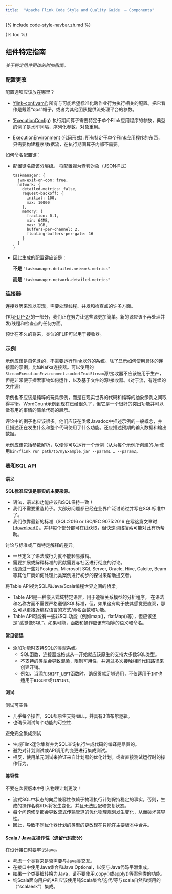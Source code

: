 ```yaml
---
title:  "Apache Flink Code Style and Quality Guide  — Components"
---
```


{% include code-style-navbar.zh.md %}

{% toc %}




## 组件特定指南

_关于特定组件更改的附加指南。_


### 配置更改

配置选项应该放在哪里？

* <span style="text-decoration:underline;">‘flink-conf.yaml’:</span> 所有与可能希望标准化跨作业行为执行相关的配置。把它看作是戴着“ops”帽子，或者为其他团队提供流处理平台的参数。

* <span style="text-decoration:underline;">‘ExecutionConfig’</span>: 执行期间算子需要特定于单个Flink应用程序的参数，典型的例子是水印间隔，序列化参数，对象重用。
* <span style="text-decoration:underline;">ExecutionEnvironment (代码形式)</span>: 所有特定于单个Flink应用程序的东西，只需要构建程序/数据流，在执行期间算子内部不需要。

如何命名配置键：

* 配置键名应该分层级。
  将配置视为嵌套对象（JSON样式）

  ```
  taskmanager: {
    jvm-exit-on-oom: true,
    network: {
      detailed-metrics: false,
      request-backoff: {
        initial: 100,
        max: 10000
      },
      memory: {
        fraction: 0.1,
        min: 64MB,
        max: 1GB,
        buffers-per-channel: 2,
        floating-buffers-per-gate: 16
      }
    }
  }
  ```

* 因此生成的配置键应该是：

  **不是** `"taskmanager.detailed.network.metrics"`

  **而是** `"taskmanager.network.detailed-metrics"`


### 连接器

连接器历来难以实现，需要处理线程、并发和检查点的许多方面。

作为[FLIP-27](https://cwiki.apache.org/confluence/display/FLINK/FLIP-27%3A+Refactor+Source+Interface)的一部分，我们正在努力让这些源更加简单。新的源应该不再处理并发/线程和检查点的任何方面。

预计在不久的将来，类似的FLIP可以用于接收器。


### 示例

示例应该是自包含的，不需要运行Flink以外的系统。除了显示如何使用具体的连接器的示例，比如Kafka连接器。可以使用的`StreamExecutionEnvironment.socketTextStream`源/接收器不应该被用于生产，但是非常便于探索事物如何运作，以及基于文件的源/接收器。（对于流，有连续的文件源）

示例也不应该是纯粹的玩具示例，而是在现实世界的代码和纯粹的抽象示例之间取得平衡。WordCount示例到现在已经很久了，但它是一个很好的突出功能并可以做有用的事情的简单代码的展示。

评论中的例子也应该很多。他们应该在类级Javadoc中描述示例的一般概念，并且描述正在发生什么和整个代码使用了什么功能。还应描述预期的输入数据和输出数据。

示例应该包括参数解析，以便你可以运行一个示例（从为每个示例所创建的Jar使用`bin/flink run path/to/myExample.jar --param1 … --param2`。


### 表和SQL API


#### 语义

**SQL标准应该是事实的主要来源。**

* 语法，语义和功能应该和SQL保持一致！
* 我们不需要重造轮子。大部分问题都已经在业界广泛讨论过并写在SQL标准中了。
* 我们依靠最新的标准（SQL:2016 or ISO/IEC 9075:2016 在写这篇文章时[[download]](https://standards.iso.org/ittf/PubliclyAvailableStandards/c065143_ISO_IEC_TR_19075-5_2016.zip)）。并非每个部分都可在线获取，但快速网络搜索可能对此有所帮助。

讨论与标准或厂商特定解释的差异。

* 一旦定义了语法或行为就不能轻易撤销。
* 需要扩展或解释标准的贡献需要与社区进行彻底的讨论。
* 请通过一些对Postgres, Microsoft SQL Server, Oracle, Hive, Calcite, Beam等其他厂商如何处理此类案例进行初步的探讨来帮助提交者。


将Table API视为SQL和Java/Scala编程世界之间的桥梁。

* Table API是一种嵌入式域特定语言，用于遵循关系模型的分析程序。
在语法和名称方面不需要严格遵循SQL标准，但，如果这有助于使其感觉更直观，那么可以更接近编程语言的方式/命名函数和功能。
* Table API可能有一些非SQL功能（例如map()，flatMap()等），但应该还是“感觉像SQL”。如果可能，函数和操作应该有相等的语义和命名。


#### 常见错误

* 添加功能时支持SQL的类型系统。
    * SQL函数，连接器或格式从一开始就应该原生的支持大多数SQL类型。
    * 不支持的类型会导致混淆，限制可用性，并通过多次接触相同代码路径来创建开销。
    * 例如，当添加`SHIFT_LEFT`函数时，确保贡献足够通用，不仅适用于`INT`也适用于`BIGINT`或`TINYINT`。


#### 测试

测试可空性

* 几乎每个操作，SQL都原生支持`NULL`，并具有3值布尔逻辑。
* 也确保测试每个功能的可空性.


避免完全集成测试

* 生成Flink迷你集群并为SQL查询执行生成代码的编译是昂贵的。
* 避免对计划测试或API调用的变更进行集成测试。
* 相反，使用单元测试来验证来自计划器的优化计划。或者直接测试运行时的操作行为。


#### 兼容性

不要在次要版本中引入物理计划更改！

* 流式SQL中状态的向后兼容性依赖于物理执行计划保持稳定的事实。否则，生成的操作名称/IDs将发生变化，并且无法匹配和恢复状态。
* 每个问题修复都会导致流式传输管道的优化物理规划发生变化，从而破坏兼容性。
* 因此，导致不同优化器计划的类型的更改现在只能在主要版本中合并。


#### Scala / Java互操作性（遗留代码部分）

在设计接口时要牢记Java。

* 考虑一个类将来是否需要与Java类交互。
* 在接口中使用Java集合和Java Optional，以便与Java代码平滑集成。
* 如果一个类要被转换为Java，请不要使用.copy()或apply()等案例类的功能。
* 纯Scala面向用户的API应该使用纯Scala集合/迭代/等与scala自然和惯用的（“scalaesk”）集成。

